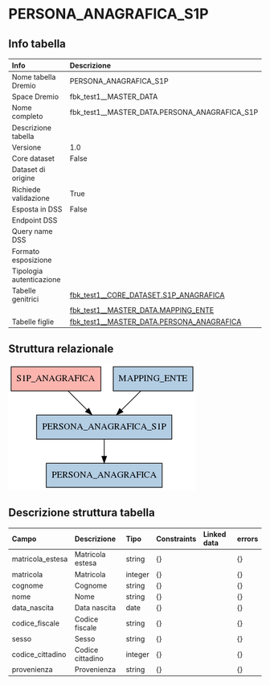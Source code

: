 # PERSONA_ANAGRAFICA_S1P

## Info tabella

| Info                     | Descrizione                                                                                                       |
|:-------------------------|:------------------------------------------------------------------------------------------------------------------|
| Nome tabella Dremio      | PERSONA_ANAGRAFICA_S1P                                                                                            |
| Space Dremio             | fbk_test1__MASTER_DATA                                                                                            |
| Nome completo            | fbk_test1__MASTER_DATA.PERSONA_ANAGRAFICA_S1P                                                                     |
| Descrizione tabella      |                                                                                                                   |
| Versione                 | 1.0                                                                                                               |
| Core dataset             | False                                                                                                             |
| Dataset di origine       |                                                                                                                   |
| Richiede validazione     | True                                                                                                              |
| Esposta in DSS           | False                                                                                                             |
| Endpoint DSS             |                                                                                                                   |
| Query name DSS           |                                                                                                                   |
| Formato esposizione      |                                                                                                                   |
| Tipologia autenticazione |                                                                                                                   |
| Tabelle genitrici        | [fbk_test1__CORE_DATASET.S1P_ANAGRAFICA](/Documentation/fbk_test1__CORE_DATASET/S1P_ANAGRAFICA/markdown.md)       |
|                          | [fbk_test1__MASTER_DATA.MAPPING_ENTE](/Documentation/fbk_test1__MASTER_DATA/MAPPING_ENTE/markdown.md)             |
| Tabelle figlie           | [fbk_test1__MASTER_DATA.PERSONA_ANAGRAFICA](/Documentation/fbk_test1__MASTER_DATA/PERSONA_ANAGRAFICA/markdown.md) |

## Struttura relazionale

![PERSONA_ANAGRAFICA_S1P](./graph_png.png)

## Descrizione struttura tabella

| Campo            | Descrizione      | Tipo    | Constraints   | Linked data   | errors   |
|:-----------------|:-----------------|:--------|:--------------|:--------------|:---------|
| matricola_estesa | Matricola estesa | string  | {}            |               | {}       |
| matricola        | Matricola        | integer | {}            |               | {}       |
| cognome          | Cognome          | string  | {}            |               | {}       |
| nome             | Nome             | string  | {}            |               | {}       |
| data_nascita     | Data nascita     | date    | {}            |               | {}       |
| codice_fiscale   | Codice fiscale   | string  | {}            |               | {}       |
| sesso            | Sesso            | string  | {}            |               | {}       |
| codice_cittadino | Codice cittadino | integer | {}            |               | {}       |
| provenienza      | Provenienza      | string  | {}            |               | {}       |
